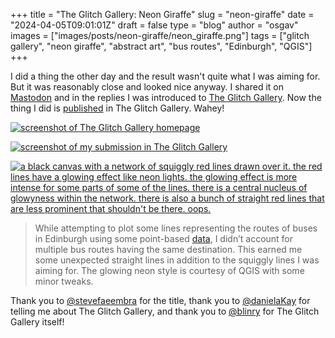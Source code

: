 
+++
title = "The Glitch Gallery: Neon Giraffe"
slug = "neon-giraffe"
date = "2024-04-05T09:01:01Z"
draft = false
type = "blog"
author = "osgav"
images = ["images/posts/neon-giraffe/neon_giraffe.png"]
tags = ["glitch gallery", "neon giraffe", "abstract art", "bus routes", "Edinburgh", "QGIS"]
+++

I did a thing the other day and the result wasn't quite what I was aiming for. But it was reasonably close and looked nice anyway. I shared it on [Mastodon](https://vis.social/@osgav/112023818125101891) and in the replies I was introduced to [The Glitch Gallery](https://glitchgallery.org/). Now the thing I did is [published](https://glitchgallery.org/neon-giraffe/) in The Glitch Gallery. Wahey!

<!--more-->

[![screenshot of The Glitch Gallery homepage](/images/posts/neon-giraffe/glitch-gallery-homepage.jpg)](/images/posts/neon-giraffe/glitch-gallery-homepage.jpg)

[![screenshot of my submission in The Glitch Gallery](/images/posts/neon-giraffe/glitch-gallery-neon-giraffe.jpg)](/images/posts/neon-giraffe/glitch-gallery-neon-giraffe.jpg)

[![a black canvas with a network of squiggly red lines drawn over it. the red lines have a glowing effect like neon lights. the glowing effect is more intense for some parts of some of the lines. there is a central nucleus of glowyness within the network. there is also a bunch of straight red lines that are less prominent that shouldn't be there. oops.](/images/posts/neon-giraffe/neon_giraffe.png)](/images/posts/neon-giraffe/neon_giraffe.png)

> While attempting to plot some lines representing the routes of buses in Edinburgh using some point-based [data](https://tfe-opendata.readme.io/docs/services), I didn’t account for multiple bus routes having the same destination. This earned me some unexpected straight lines in addition to the squiggly lines I was aiming for. The glowing neon style is courtesy of QGIS with some minor tweaks.

Thank you to [@stevefaeembra](https://mapstodon.space/@stevefaeembra/112034043070702441) for the title, thank you to [@danielaKay](https://mastodon.cloud/@danielaKay/112042188411521837) for telling me about The Glitch Gallery, and thank you to [@blinry](https://chaos.social/@blinry) for The Glitch Gallery itself!

